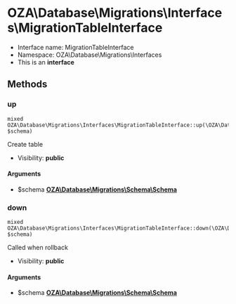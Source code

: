 OZA\Database\Migrations\Interfaces\MigrationTableInterface
===============






* Interface name: MigrationTableInterface
* Namespace: OZA\Database\Migrations\Interfaces
* This is an **interface**






Methods
-------


### up

    mixed OZA\Database\Migrations\Interfaces\MigrationTableInterface::up(\OZA\Database\Migrations\Schema\Schema $schema)

Create table



* Visibility: **public**


#### Arguments
* $schema **[OZA\Database\Migrations\Schema\Schema](OZA-Database-Migrations-Schema-Schema.md)**



### down

    mixed OZA\Database\Migrations\Interfaces\MigrationTableInterface::down(\OZA\Database\Migrations\Schema\Schema $schema)

Called when rollback



* Visibility: **public**


#### Arguments
* $schema **[OZA\Database\Migrations\Schema\Schema](OZA-Database-Migrations-Schema-Schema.md)**


